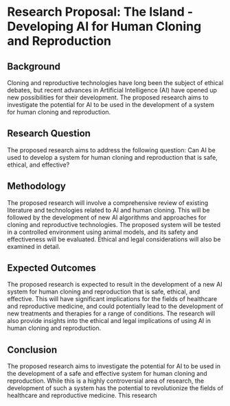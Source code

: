 # Research Proposal: The Island - Developing AI for Human Cloning and Reproduction

## Background
Cloning and reproductive technologies have long been the subject of ethical debates, but recent advances in Artificial Intelligence (AI) have opened up new possibilities for their development. The proposed research aims to investigate the potential for AI to be used in the development of a system for human cloning and reproduction.

## Research Question
The proposed research aims to address the following question:
Can AI be used to develop a system for human cloning and reproduction that is safe, ethical, and effective?

## Methodology
The proposed research will involve a comprehensive review of existing literature and technologies related to AI and human cloning. This will be followed by the development of new AI algorithms and approaches for cloning and reproductive technologies. The proposed system will be tested in a controlled environment using animal models, and its safety and effectiveness will be evaluated. Ethical and legal considerations will also be examined in detail.

## Expected Outcomes
The proposed research is expected to result in the development of a new AI system for human cloning and reproduction that is safe, ethical, and effective. This will have significant implications for the fields of healthcare and reproductive medicine, and could potentially lead to the development of new treatments and therapies for a range of conditions. The research will also provide insights into the ethical and legal implications of using AI in human cloning and reproduction.

## Conclusion
The proposed research aims to investigate the potential for AI to be used in the development of a safe and effective system for human cloning and reproduction. While this is a highly controversial area of research, the development of such a system has the potential to revolutionize the fields of healthcare and reproductive medicine. This research
